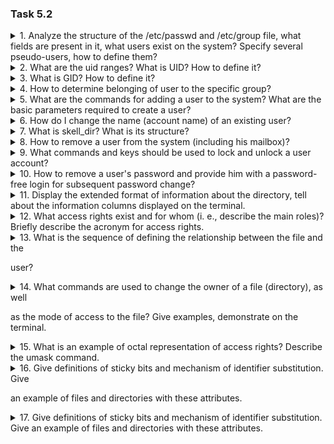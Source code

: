 ### Task 5.2

<details><summary>1. Analyze the structure of the /etc/passwd and /etc/group file, what fields are 
present in it, what users exist on the system? Specify several pseudo-users, how 
to define them? </summary>
The /etc/passwd file structure consists of:

* registration name; 
* encrypted password; 
* user identifier;  
* default group identifier; 
* personal data field; 
* home directory; 
*command interpreter.
</p>
Example:
</p>
<img src=""></p>
Groups are defined in the / etc / group file  

The /etc/group file structure:

- group name;
- encrypted password;
- group identifier;
- list of members.
</p>
Example:
</p>
<img src=""></p>
</p>
To see a list of all users, you need to enter the command

    cat /etc/passwd

</p>
</details>

<details><summary>2. What are the uid ranges? What is UID? How to define it?</summary>
UID (User ID) is a unique number assigned to each user. Used to identify a user in the system and determine which system resources the user has access to.  
</p>
  UID values in the range 0 to 99 are statically allocated by the system, while UIDs in the range 100 to 499 are reserved for dynamic allocation by system administrators and post-installation scripts.
  There are also special ranges:
  60001-60513: UID for home directories managed by systemd -homed
  61184-65519 (0xef00-0xffef): UID for dynamic users.
  </p>
  </details>
  
  
<details><summary>3. What is GID? How to define it?</summary>
GID (Group ID) - the group identifier is used to organize access for several users to some resources. 
  </p>
  The user must belong at least to the default group.
  The id command is used to find the group ID.
  
      id
     
 <img src=""></p>
 </p>
 You can determine the group ID of a specific user using the command:
 
    id -g {UserNameHere}

You can find out all the groups to which a user belongs using the command:

    id -G {UserNameHere}
    
 </p>
  </details>
  
<details><summary>4. How to determine belonging of user to the specific group?</summary>
You can see which groups a user belongs to using the id or groups / command.  

For example:
<img src=""></p>
</p>
 </details>

<details><summary>5. What are the commands for adding a user to the system? What are the basic 
parameters required to create a user?</summary>
To create a user, use the command: useradd [OPTIONS] UserName.  

For example:
  
      sudo useradd USERNAME;
      
 </p>
 Basic parameters when creating a user:
 
 * -b - base directory for placing the user's home directory, /home by default;
 * -d - home directory where the user's files will be placed;
 * -e - date when the user account will be blocked, in YYYY-MM-DD format;
 * -c - account comment;
 * -f - block the account immediately after creation;
 * -g - user's primary group;
 * -G - list of additional groups;
 * -k - directory with configuration file templates;
 * -m - create the user's home directory if it does not exist;
 * -M - do not create a home folder;
 * -N - do not create a group with a username;
 * -o - allow creation of a linux user with a non-unique UID;
 * -p - set user password;
 * -u - identifier for the user;
 * -D - display options that are used by default to create a user. If you specify another parameter along with this option, its default value will be overridden.
 </details>


<details><summary>6. How do I change the name (account name) of an existing user?</summary>
To change the name of an existing user, you first need to log out of the account whose name we will be changing.  

Also, when changing the username, the group, home directory and UID will remain the same.  

The command syntax looks like this:

    $ usermod -l new_username old_username
    
 For example:
 
    sudo usermod -l daria kolya
    
 In this example, we are changing the existing username kolya to daria.
 </p></p>
 </details>

<details><summary>7. What is skell_dir? What is its structure?</summary>
The /etc/skel/ directory is used to start the home directory when a user is first created.  

An example of the "skeletons" layout of user files:

 </p><img src=""></p>
 
 </p><img src=""></p>
 
  </details> 
  
<details><summary>8. How to remove a user from the system (including his mailbox)?</summary>
Deleting a user is done using the deluser command. Command syntax:
 
    $ deluser [OPTIONS] UserName;
    
 The deluser command settings are located in the /etc/deluser.conf file.  
 
 Among the many settings there is indicated what to do with the home folder and files.  
 
 You can view and change these settings as follows:
 
     vi /etc/deluser.conf
     
 There are the following settings:
 
* REMOVE_HOME - remove the user's home directory
* REMOVE_ALL_FILES - remove all user files
* BACKUP - back up user files
* BACKUP_TO - backup folder
* ONLY_IF_EMPTY - remove the user's group if it is empty.
 </p>
 
 These options are also supported. They are similar to the settings, but have more options:
 * --system - delete only if this is a system user
 * --backup - make a backup copy of the user's files
 * --backup-to - folder for backups
 * --remove-home - remove home folder
 * --remove-all-files - remove all user files in the file system
 </p>
  You can also use the userdel utility to delete a user, it works a little differently.  
  
  Syntax:
  
      $ userdel [OPTIONS] UserName
      
* -f, --force - force deletion, even if the user is still logged in.
* -r, --remove - remove the user's home directory and files on the system.
* -Z Delete all SELinux objects for this user.
</p>
The best way to remove a user from the server is to use the advanced method.

1) Deny the user access to the system and prohibit the launch of new processes.

    passwd --lock losst
    
 2) We complete all processes running on behalf of the user.
 
    pgrep -u losst
    
 3) If necessary, make a backup.
 
     tar jcvf /user-backups/losst-backup.tar.bz2 /home/losst

 4) Delete the user account.
 For Debian
 
     deluser --remove-home losst
     
 For Red Hat
 
    userdel --remove losst
    
 If you want to delete all files owned by a user on the system:
 
    deluser --remove-all-files losst
  </details>   
 
<details><summary>9. What commands and keys should be used to lock and unlock a user account?</summary>
The first way is achieved with the passwd command.  

- To lock use the -l or --lock option:
 
    passwd -l user_name
    
- To unlock a user using the passwd command, use the -u or --unlock option:

    passwd -l user_name
    
Second way
You can also lock and unlock a user using the usermod command.  

- In order to block a user, use the -L option:

    usermod -L user_name
    
- In order to unblock a user, use the -U option:

    usermod -U user_name
    
    
 The usermod command works on the /etc/passwd file so that a blocked user can still log in via SSH keys.  
 
 There are various ways to solve this problem.  
 
 For example, you can change the user's shell to nologin. This will prevent the user from entering the shell.  
 
 Another way is to block the user and provide an expiration date in the past. It works like this, it disables the account on the past date and then locks it.  
 
 It is important to make sure that the past date is between 1970-01-02 and the current date.
 
    usermod -L --expiredate 1970-01-02 user_name
 

This can be undone with the command:

    usermod -U --expiredate ''user_name

 
 The third way to lock and unlock a user is using the chage command.  
 
 - Block user:
 
    chage -E 1 username
    
 - Unblock user:
 
    chage -E -1 username
    
 Passwd -S user_name is used to check user status
  </details>
  
 <details><summary>10. How to remove a user's password and provide him with a password-free 
login for subsequent password change? </summary>
The passwd command is used to change the password.  

For the root user:

    sudo passwd

For another user:  

Log in as root, type passwd followed by the username whose password you want to change.

    passwd username 
    
  </details>
  
 <details><summary>11. Display the extended format of information about the directory, tell about 
the information columns displayed on the terminal.</summary>
The extended directory information format is ls -l.  

There is such information
</p>
<img src=""></p>
In the first column, the first character is the file object type, such as directory (d), followed by permissions.  

The second column indicates the number of hard links to the file.  

Next, the names of the owner, group, size, last modified date and file name.

  </details>
  
   <details><summary>12. What access rights exist and for whom (i. e., describe the main roles)? 
Briefly describe the acronym for access rights.</summary>


Basic file permissions.
- Read - allows you to view the contents of the file, but not to write.
- Write - allows you to write new data to a file or change existing ones, and also allows you to create and modify files and directories.
- Execution - It is not possible to execute a program if it does not have the execution flag. This attribute is set for all programs and scripts so that the system understands that this file needs to be run as a program.  


Main three roles:
- Owner - a set of rights for the user who created the file or the owner set for this file. Usually has all the rights.
- Group - any user group that exists in the system and is associated with the file. But it can only be one group.
- (Other) The rest are all users, except for the owner and users who are members of the file's group.

Special file permissions  

In order to be able to use programs by users on behalf of the superuser without his knowledge, such a thing as the SUID and SGID bits was invented.
- SUID - if this bit is set, then when the program is executed, the identifier of the user from which it was launched is replaced by the identifier of the owner of the file. notice that this allows normal users to run programs as root;
- SGID - this flag works similarly, only differs in that the user is considered a member of the group with which the file is associated, and not the group, it actually applies to items. If the SGID is set on a directory, all files created in it will be covered with the directory's group, not the user. This behavior is used for favorite folders;
- Sticky-bit - This bit is also used to create very large folders. If set, users can only create, read, and run files, but cannot delete files owned by other users.
  </details>
  
   <details><summary>13. What is the sequence of defining the relationship between the file and the 
user?</summary>

In order to find out the rights to the file, we execute the following command ls -l .
For file permissions in linux, dashes are responsible here. 
The first is the file type, which is discussed in a separate article. 
Then there are groups of rights, first for the owner, for the group and for everyone else.
Only nine dashes for rights and one for type.

The meaning of the conditional values of the permission flags:
- --- - no permissions;
- --x - only execution of the program is allowed;
- -w- - only writing and modifying the file is allowed;
- -wx - allowed to change and execute. if it is a directory, the contents cannot be viewed;
- r-- - read-only permission;
- r-x - read-only and execute;
- rw- - read and write only;
- rwx - all permissions;
- --s - SUID or SGID bit is set, the first is displayed in the field for the owner, the second for the group;
- --t - sticky-bit is set, which means users cannot delete this file.
  </details>
  
   <details><summary>14. What commands are used to change the owner of a file (directory), as well 
as the mode of access to the file? Give examples, demonstrate on the terminal.</summary>
You can use the chown command to change the owner of a directory (file).
Change of owner only:
</p><img src=""></p>
Change owner and group:
</p><img src=""></p>
To change permissions, I used the chmod command.
 </p><img src=""></p> 
  </details>
  
   <details><summary>15. What is an example of octal representation of access rights? Describe the 
umask command.</summary>
</p>
An example of an octal value:  

-rwxr--rw- 746  

-rwxr-xr-x 755  

Some permissions only make sense in combination with others.  

For example, chmod 444 [namefile] - everyone has read-only access.  

umask command  

The umask command sets the permissions mask for new files and directories.  

When creating a new file, the system requires a rights mask. On its basis, the mask is calculated. The default mask is 0002.  

It turns out that the mask contains the rights that will not be set for the file. For example, 666-002=664.  

You cannot allow the execution of files using a mask!  

Syntax:

    umask [OPTIONS] octal mask

Utility options.
- -p - output the umask command, which, when executed, will set the current mask in octal form;
- -S - display the default permissions for the folder in the format u=rwx, g=rwx, o=rwx calculated by the current mask.
  </details>
  
   <details><summary>16. Give definitions of sticky bits and mechanism of identifier substitution. Give 
an example of files and directories with these attributes.</summary>

SUID(SetUID), SGID(SetGID), Sticky bit.  

SetUID - permission bit. Allows you to elevate the user's privileges if necessary. Here the file is run on behalf of the user. For example, sudo.  

The following command is used to set the bit:

    chmod u+s <filename>
    
SetGID - Similar to SetUID, but the file is run as the group that owns the file.  

For example, the crontab command. To set this bit, use the command:

    chmod g+s <filename>
    
Sticky bit. It is mainly used for directories to protect files in them.  

An example is the /tmp directory.  

The command is used to install:

    chmod +t <filename>
    
Removing special bits:

    chmod u-s <filename>
    chmod g-s <filename>
    chmod -t <filename>
    
    </p>
    
  </details>
  
   <details><summary>17. Give definitions of sticky bits and mechanism of identifier substitution. Give 
an example of files and directories with these attributes.</summary>
The r and x attributes must be present.  

x - execution permission,  

r - read permission.  

x without r is meaningless.
  </details>
